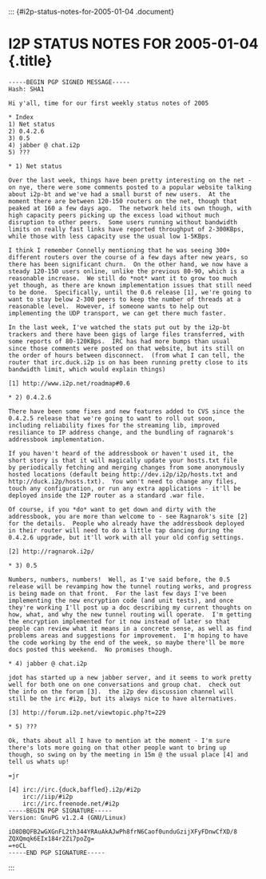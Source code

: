 ::: {#i2p-status-notes-for-2005-01-04 .document}
# I2P STATUS NOTES FOR 2005-01-04 {.title}

    -----BEGIN PGP SIGNED MESSAGE-----
    Hash: SHA1

    Hi y'all, time for our first weekly status notes of 2005

    * Index
    1) Net status
    2) 0.4.2.6
    3) 0.5
    4) jabber @ chat.i2p
    5) ???

    * 1) Net status

    Over the last week, things have been pretty interesting on the net -
    on nye, there were some comments posted to a popular website talking
    about i2p-bt and we've had a small burst of new users.  At the
    moment there are between 120-150 routers on the net, though that
    peaked at 160 a few days ago.  The network held its own though, with
    high capacity peers picking up the excess load without much
    disruption to other peers.  Some users running without bandwidth
    limits on really fast links have reported throughput of 2-300KBps,
    while those with less capacity use the usual low 1-5KBps.

    I think I remember Connelly mentioning that he was seeing 300+
    different routers over the course of a few days after new years, so
    there has been significant churn.  On the other hand, we now have a
    steady 120-150 users online, unlike the previous 80-90, which is a
    reasonable increase.  We still do *not* want it to grow too much
    yet though, as there are known implementation issues that still need
    to be done.  Specifically, until the 0.6 release [1], we're going to
    want to stay below 2-300 peers to keep the number of threads at a
    reasonable level.  However, if someone wants to help out
    implementing the UDP transport, we can get there much faster.

    In the last week, I've watched the stats put out by the i2p-bt
    trackers and there have been gigs of large files transferred, with
    some reports of 80-120KBps.  IRC has had more bumps than usual
    since those comments were posted on that website, but its still on
    the order of hours between disconnect.  (from what I can tell, the
    router that irc.duck.i2p is on has been running pretty close to its
    bandwidth limit, which would explain things)

    [1] http://www.i2p.net/roadmap#0.6

    * 2) 0.4.2.6

    There have been some fixes and new features added to CVS since the
    0.4.2.5 release that we're going to want to roll out soon,
    including reliability fixes for the streaming lib, improved
    resiliance to IP address change, and the bundling of ragnarok's
    addressbook implementation.

    If you haven't heard of the addressbook or haven't used it, the
    short story is that it will magically update your hosts.txt file
    by periodically fetching and merging changes from some anonymously
    hosted locations (default being http://dev.i2p/i2p/hosts.txt and
    http://duck.i2p/hosts.txt).  You won't need to change any files,
    touch any configuration, or run any extra applications - it'll be
    deployed inside the I2P router as a standard .war file.

    Of course, if you *do* want to get down and dirty with the
    addressbook, you are more than welcome to - see Ragnarok's site [2]
    for the details.  People who already have the addressbook deployed
    in their router will need to do a little tap dancing during the
    0.4.2.6 upgrade, but it'll work with all your old config settings.

    [2] http://ragnarok.i2p/

    * 3) 0.5

    Numbers, numbers, numbers!  Well, as I've said before, the 0.5
    release will be revamping how the tunnel routing works, and progress
    is being made on that front.  For the last few days I've been
    implementing the new encryption code (and unit tests), and once
    they're working I'll post up a doc describing my current thoughts on
    how, what, and why the new tunnel routing will operate.  I'm getting
    the encryption implemented for it now instead of later so that
    people can review what it means in a concrete sense, as well as find
    problems areas and suggestions for improvement.  I'm hoping to have
    the code working by the end of the week, so maybe there'll be more
    docs posted this weekend.  No promises though.

    * 4) jabber @ chat.i2p

    jdot has started up a new jabber server, and it seems to work pretty
    well for both one on one conversations and group chat.  check out
    the info on the forum [3].  the i2p dev discussion channel will
    still be the irc #i2p, but its always nice to have alternatives.

    [3] http://forum.i2p.net/viewtopic.php?t=229

    * 5) ???

    Ok, thats about all I have to mention at the moment - I'm sure
    there's lots more going on that other people want to bring up
    though, so swing on by the meeting in 15m @ the usual place [4] and
    tell us whats up!

    =jr

    [4] irc://irc.{duck,baffled}.i2p/#i2p
        irc://iip/#i2p
        irc://irc.freenode.net/#i2p
    -----BEGIN PGP SIGNATURE-----
    Version: GnuPG v1.2.4 (GNU/Linux)

    iD8DBQFB2wGXGnFL2th344YRAuAkAJwPh8frN6Caof0unduGzijXFyFDnwCfXD/8
    ZQXQmqk6EIx184r2Zi7poZg=
    =+oCL
    -----END PGP SIGNATURE-----
:::
